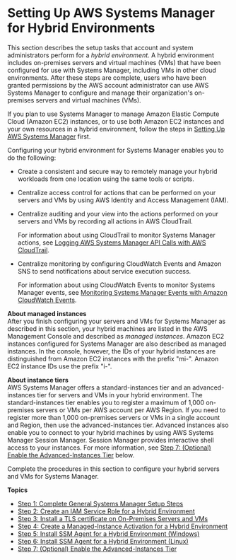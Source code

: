 # Setting Up AWS Systems Manager for Hybrid Environments<a name="systems-manager-managedinstances"></a>

This section describes the setup tasks that account and system administrators perform for a *hybrid environment*\. A hybrid environment includes on\-premises servers and virtual machines \(VMs\) that have been configured for use with Systems Manager, including VMs in other cloud environments\. After these steps are complete, users who have been granted permissions by the AWS account administrator can use AWS Systems Manager to configure and manage their organization's on\-premises servers and virtual machines \(VMs\)\. 

If you plan to use Systems Manager to manage Amazon Elastic Compute Cloud \(Amazon EC2\) instances, or to use both Amazon EC2 instances and your own resources in a hybrid environment, follow the steps in [Setting Up AWS Systems Manager](systems-manager-setting-up.md) first\. 

Configuring your hybrid environment for Systems Manager enables you to do the following: 
+ Create a consistent and secure way to remotely manage your hybrid workloads from one location using the same tools or scripts\.
+ Centralize access control for actions that can be performed on your servers and VMs by using AWS Identity and Access Management \(IAM\)\.
+ Centralize auditing and your view into the actions performed on your servers and VMs by recording all actions in AWS CloudTrail\.

  For information about using CloudTrail to monitor Systems Manager actions, see [Logging AWS Systems Manager API Calls with AWS CloudTrail](monitoring-cloudtrail-logs.md)\.
+ Centralize monitoring by configuring CloudWatch Events and Amazon SNS to send notifications about service execution success\.

  For information about using CloudWatch Events to monitor Systems Manager events, see [Monitoring Systems Manager Events with Amazon CloudWatch Events](monitoring-cloudwatch-events.md)\.

**About managed instances**  
After you finish configuring your servers and VMs for Systems Manager as described in this section, your hybrid machines are listed in the AWS Management Console and described as *managed instances*\. Amazon EC2 instances configured for Systems Manager are also described as managed instances\. In the console, however, the IDs of your hybrid instances are distinguished from Amazon EC2 instances with the prefix "mi\-"\. Amazon EC2 instance IDs use the prefix "i\-"\.

**About instance tiers**  
AWS Systems Manager offers a standard\-instances tier and an advanced\-instances tier for servers and VMs in your hybrid environment\. The standard\-instances tier enables you to register a maximum of 1,000 on\-premises servers or VMs per AWS account per AWS Region\. If you need to register more than 1,000 on\-premises servers or VMs in a single account and Region, then use the advanced\-instances tier\. Advanced instances also enable you to connect to your hybrid machines by using AWS Systems Manager Session Manager\. Session Manager provides interactive shell access to your instances\. For more information, see [Step 7: \(Optional\) Enable the Advanced\-Instances Tier](systems-manager-managedinstances-advanced.md) below\.

Complete the procedures in this section to configure your hybrid servers and VMs for Systems Manager\.

**Topics**
+ [Step 1: Complete General Systems Manager Setup Steps](hybrid-setup-general.md)
+ [Step 2: Create an IAM Service Role for a Hybrid Environment](sysman-service-role.md)
+ [Step 3: Install a TLS certificate on On\-Premises Servers and VMs](hybrid-tls-certificate.md)
+ [Step 4: Create a Managed\-Instance Activation for a Hybrid Environment](sysman-managed-instance-activation.md)
+ [Step 5: Install SSM Agent for a Hybrid Environment \(Windows\)](sysman-install-managed-win.md)
+ [Step 6: Install SSM Agent for a Hybrid Environment \(Linux\)](sysman-install-managed-linux.md)
+ [Step 7: \(Optional\) Enable the Advanced\-Instances Tier](systems-manager-managedinstances-advanced.md)